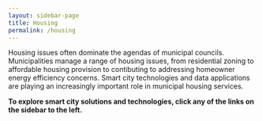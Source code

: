 ```yaml
---
layout: sidebar-page
title: Housing 
permalink: /housing
---
```

Housing issues often dominate the agendas of municipal councils.  Municipalities manage a range of housing issues, from residential zoning to affordable housing provision to contibuting to addressing homeowner energy efficiency concerns. Smart city technologies and data applications are playing an increasingly important role in municipal housing services.

**To explore smart city solutions and technologies, click any of the links on the sidebar to the left.**
